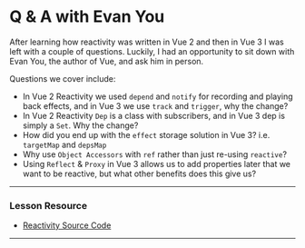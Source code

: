 # Q & A with Evan You

After learning how reactivity was written in Vue 2 and then in Vue 3 I was  left with a couple of questions.  Luckily, I had an opportunity to sit  down with Evan You, the author of Vue, and ask him in person.

Questions we cover include:

- In Vue 2 Reactivity we used `depend` and `notify` for recording and playing back effects, and in Vue 3 we use `track` and `trigger`, why the change?
- In Vue 2 Reactivity `Dep` is a class with subscribers, and in Vue 3 dep is simply a `Set`. Why the change?
- How did you end up with the `effect` storage solution in Vue 3? i.e. `targetMap` and `depsMap`
- Why use `Object Accessors` with `ref` rather than just re-using `reactive`?
- Using `Reflect` & `Proxy` in Vue 3 allows us to add properties later that we want to be reactive, but what other benefits does this give us?

---

### Lesson Resource

- [Reactivity Source Code](https://github.com/Code-Pop/vue-3-reactivity)

---

